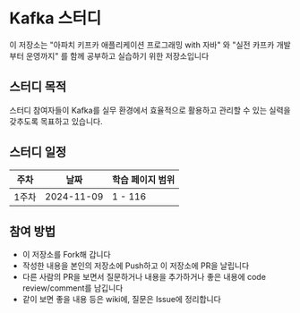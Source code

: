# Kafka 스터디

이 저장소는 "아파치 키프카 애플리케이션 프로그래밍 with 자바" 와 "실전 카프카 개발부터 운영까지" 를 함께 공부하고 실습하기 위한 저장소입니다

## 스터디 목적

스터디 참여자들이 Kafka를 실무 환경에서 효율적으로 활용하고 관리할 수 있는 실력을 갖추도록 목표하고 있습니다.

## 스터디 일정
| 주차   | 날짜       | 학습 페이지 범위            |
|--------|------------|-----------------------------|
| 1주차  | 2024-11-09 | 1 - 116                      |

## 참여 방법
- 이 저장소를 Fork해 갑니다
- 작성한 내용을 본인의 저장소에 Push하고 이 저장소에 PR을 날립니다
- 다른 사람의 PR을 보면서 질문하거나 내용을 추가하거나 좋은 내용에 code review/comment를 남깁니다
- 같이 보면 좋을 내용 등은 wiki에, 질문은 Issue에 정리합니다
